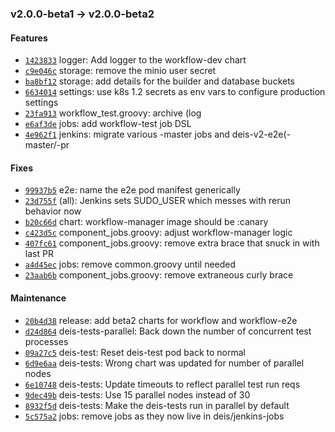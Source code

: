 ### v2.0.0-beta1 -> v2.0.0-beta2

#### Features

 - [`1423833`](https://github.com/deis/controller/commit/1423833133b74d6d1dd79d493fc3bf57307d4143) logger: Add logger to the workflow-dev chart
 - [`c9e046c`](https://github.com/deis/controller/commit/c9e046c58720fcf83d1ac8890281d90176c9614f) storage: remove the minio user secret
 - [`ba8bf12`](https://github.com/deis/controller/commit/ba8bf1203237efa7c25867c641512cd486eb3cb4) storage: add details for the builder and database buckets
 - [`6634014`](https://github.com/deis/controller/commit/66340142a5830aa5e370ebe50f33594ed7d6f34c) settings: use k8s 1.2 secrets as env vars to configure production settings
 - [`23fa913`](https://github.com/deis/controller/commit/23fa913b7a97b429f592cc2ae35dcad78155b116) workflow_test.groovy: archive (log
 - [`e6af3de`](https://github.com/deis/controller/commit/e6af3defd7914b594ab1ea9c9ad87d2c9f9d5eed) jobs: add workflow-test job DSL
 - [`4e962f1`](https://github.com/deis/controller/commit/4e962f18905f436ff477e8dd2978366355ddd1d2) jenkins: migrate various <component>-master jobs and deis-v2-e2e(-master/-pr

#### Fixes

 - [`99937b5`](https://github.com/deis/controller/commit/99937b55cda6e49991b692f31102f779b717e227) e2e: name the e2e pod manifest generically
 - [`23d755f`](https://github.com/deis/controller/commit/23d755f67ca7abfcc69f31d6e89702c37d0eedd6) (all): Jenkins sets SUDO_USER which messes with rerun behavior now
 - [`b20c66d`](https://github.com/deis/controller/commit/b20c66d60bda40696247b62c93542b6ef96bedd8) chart: workflow-manager image should be :canary
 - [`c423d5c`](https://github.com/deis/controller/commit/c423d5ce087f9430c684b68d88609233d656dfd2) component_jobs.groovy: adjust workflow-manager logic
 - [`407fc61`](https://github.com/deis/controller/commit/407fc613a6a5784c6f1399c49118e89310402d9d) component_jobs.groovy: remove extra brace that snuck in with last PR
 - [`a4d45ec`](https://github.com/deis/controller/commit/a4d45ec48e8479421015a68d3565d7fb34682cb1) jobs: remove common.groovy until needed
 - [`23aab6b`](https://github.com/deis/controller/commit/23aab6bccd0bf7c6c81ba8e82efd7efa19c6c8b3) component_jobs.groovy: remove extraneous curly brace

#### Maintenance

 - [`20b4d38`](https://github.com/deis/controller/commit/20b4d38bd735e538908c55f349395e29d3ebbccf) release: add beta2 charts for workflow and workflow-e2e
 - [`d24d864`](https://github.com/deis/controller/commit/d24d86480befdec1767fe392a90eaf468c45802f) deis-tests-parallel: Back down the number of concurrent test processes
 - [`09a27c5`](https://github.com/deis/controller/commit/09a27c576e583b26e146dbcf26a6c82670143fd3) deis-test: Reset deis-test pod back to normal
 - [`6d9e6aa`](https://github.com/deis/controller/commit/6d9e6aa6c93940e3bf0630150776b797b5974548) deis-tests: Wrong chart was updated for number of parallel nodes
 - [`6e10748`](https://github.com/deis/controller/commit/6e1074872e2cba9d0bc97a4df1b23ee5c38e5fe8) deis-tests: Update timeouts to reflect parallel test run reqs
 - [`9dec49b`](https://github.com/deis/controller/commit/9dec49b25a477fb35cf9a0b74fd68ab27f26dc76) deis-tests: Use 15 parallel nodes instead of 30
 - [`8932f5d`](https://github.com/deis/controller/commit/8932f5d7d46f6f78010ff319d0a1037fc0f27cd6) deis-tests: Make the deis-tests run in parallel by default
 - [`5c575a2`](https://github.com/deis/controller/commit/5c575a24d6583586958b5992668fefd886b6dec1) jobs: remove jobs as they now live in deis/jenkins-jobs
